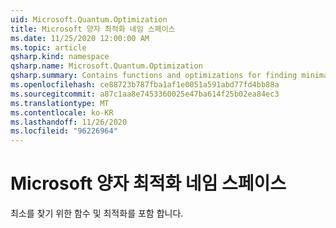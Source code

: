 ```yaml
---
uid: Microsoft.Quantum.Optimization
title: Microsoft 양자 최적화 네임 스페이스
ms.date: 11/25/2020 12:00:00 AM
ms.topic: article
qsharp.kind: namespace
qsharp.name: Microsoft.Quantum.Optimization
qsharp.summary: Contains functions and optimizations for finding minima.
ms.openlocfilehash: ce88723b787fba1af1e0051a591abd77fd4bb88a
ms.sourcegitcommit: a87c1aa8e7453360025e47ba614f25b02ea84ec3
ms.translationtype: MT
ms.contentlocale: ko-KR
ms.lasthandoff: 11/26/2020
ms.locfileid: "96226964"
---
```

# <a name="microsoftquantumoptimization-namespace"></a>Microsoft 양자 최적화 네임 스페이스

최소를 찾기 위한 함수 및 최적화를 포함 합니다.

